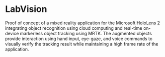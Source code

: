 # LabVision
Proof of concept of a mixed reality application for the Microsoft HoloLens 2 integrating object recognition using cloud computing and real-time on-device markerless object tracking using MRTK. The augmented objects provide interaction using hand input, eye-gaze, and voice commands to visually verify the tracking result while maintaining a high frame rate of the application.
